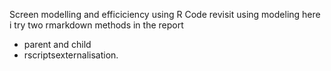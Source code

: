 Screen modelling and efficiciency using R Code
revisit using modeling
here i try two rmarkdown methods in the report

* parent and child
* rscriptsexternalisation.
